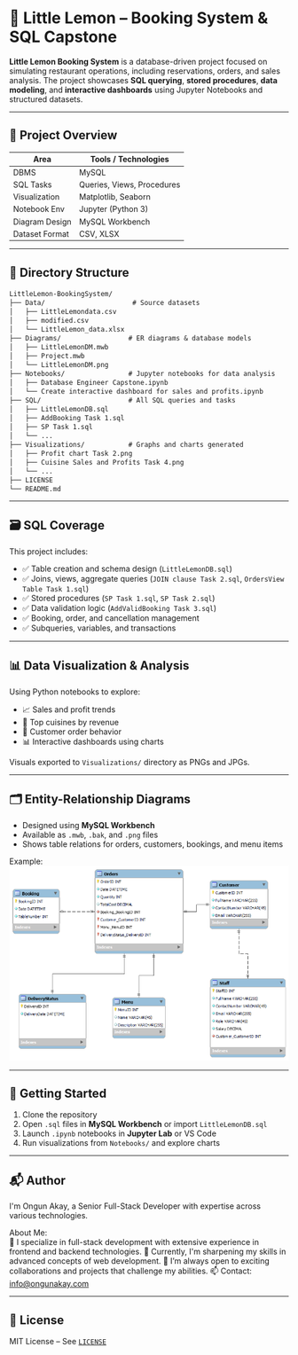 # 🧾 Little Lemon – Booking System & SQL Capstone

**Little Lemon Booking System** is a database-driven project focused on simulating restaurant operations, including reservations, orders, and sales analysis. The project showcases **SQL querying**, **stored procedures**, **data modeling**, and **interactive dashboards** using Jupyter Notebooks and structured datasets.

---

## 🧱 Project Overview

| Area            | Tools / Technologies         |
|-----------------|------------------------------|
| DBMS            | MySQL                        |
| SQL Tasks       | Queries, Views, Procedures   |
| Visualization   | Matplotlib, Seaborn          |
| Notebook Env    | Jupyter (Python 3)           |
| Diagram Design  | MySQL Workbench              |
| Dataset Format  | CSV, XLSX                    |

---

## 📁 Directory Structure

```
LittleLemon-BookingSystem/
├── Data/                      # Source datasets
│   ├── LittleLemondata.csv
│   ├── modified.csv
│   └── LittleLemon_data.xlsx
├── Diagrams/                 # ER diagrams & database models
│   ├── LittleLemonDM.mwb
│   ├── Project.mwb
│   └── LittleLemonDM.png
├── Notebooks/                # Jupyter notebooks for data analysis
│   ├── Database Engineer Capstone.ipynb
│   └── Create interactive dashboard for sales and profits.ipynb
├── SQL/                      # All SQL queries and tasks
│   ├── LittleLemonDB.sql
│   ├── AddBooking Task 1.sql
│   ├── SP Task 1.sql
│   └── ...
├── Visualizations/           # Graphs and charts generated
│   ├── Profit chart Task 2.png
│   ├── Cuisine Sales and Profits Task 4.png
│   └── ...
├── LICENSE
└── README.md
```

---

## 🗃️ SQL Coverage

This project includes:

- ✅ Table creation and schema design (`LittleLemonDB.sql`)
- ✅ Joins, views, aggregate queries (`JOIN clause Task 2.sql`, `OrdersView Table Task 1.sql`)
- ✅ Stored procedures (`SP Task 1.sql`, `SP Task 2.sql`)
- ✅ Data validation logic (`AddValidBooking Task 3.sql`)
- ✅ Booking, order, and cancellation management
- ✅ Subqueries, variables, and transactions

---

## 📊 Data Visualization & Analysis

Using Python notebooks to explore:

- 📈 Sales and profit trends  
- 🍝 Top cuisines by revenue  
- 👤 Customer order behavior  
- 📊 Interactive dashboards using charts

Visuals exported to `Visualizations/` directory as PNGs and JPGs.

---

## 🗂️ Entity-Relationship Diagrams

- Designed using **MySQL Workbench**
- Available as `.mwb`, `.bak`, and `.png` files
- Shows table relations for orders, customers, bookings, and menu items

Example:  
![Database Model](./Diagrams/LittleLemonDM.png)

---

## 🚀 Getting Started

1. Clone the repository
2. Open `.sql` files in **MySQL Workbench** or import `LittleLemonDB.sql`
3. Launch `.ipynb` notebooks in **Jupyter Lab** or VS Code
4. Run visualizations from `Notebooks/` and explore charts

---

## 📬 Author

I'm Ongun Akay, a Senior Full-Stack Developer with expertise across various technologies.

About Me:  
👀 I specialize in full-stack development with extensive experience in frontend and backend technologies. 🌱 Currently, I'm sharpening my skills in advanced concepts of web development. 💞️ I’m always open to exciting collaborations and projects that challenge my abilities. 
📫 Contact: [info@ongunakay.com](mailto:info@ongunakay.com)

---

## 📄 License

MIT License – See [`LICENSE`](./LICENSE)
